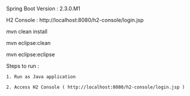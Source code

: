 Spring Boot Version : 2.3.0.M1

H2 Console :  http://localhost:8080/h2-console/login.jsp

mvn clean install

mvn eclipse:clean

mvn eclipse:eclipse

Steps to run :  

    1. Run as Java application
    
    2. Access H2 Console ( http://localhost:8080/h2-console/login.jsp ) 
    
